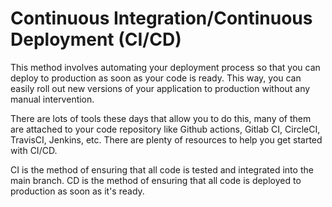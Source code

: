 # Continuous Integration/Continuous Deployment (CI/CD)

This method involves automating your deployment process so that you can deploy to production as soon as your code is
ready. This way, you can easily roll out new versions of your application to production without any manual intervention.

There are lots of tools these days that allow you to do this, many of them are attached to your code repository like
Github actions, Gitlab CI, CircleCI, TravisCI, Jenkins, etc. There are plenty of resources to help you get started with
CI/CD.

CI is the method of ensuring that all code is tested and integrated into the main branch. CD is the method of ensuring
that all code is deployed to production as soon as it's ready.